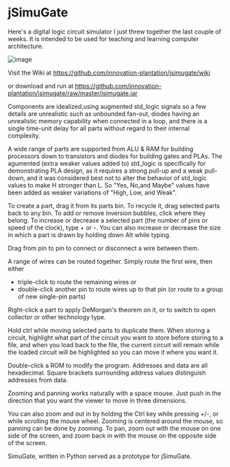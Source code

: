 # jSimuGate

Here's a digital logic circuit simulator I just threw together the last couple of weeks. 
It is intended to be used for teaching and learning computer architecture.

![image](https://user-images.githubusercontent.com/26174810/51083679-11d2b980-16c2-11e9-988f-6ef0710f2336.png)

Visit the Wiki at https://github.com/innovation-plantation/jsimugate/wiki

or download and run at https://github.com/innovation-plantation/jsimugate/raw/master/jsimugate.jar

Components are idealized,using augmented std_logic signals so a few details are unrealistic
such as unbounded fan-out, diodes having an unrealistic memory capability when connected in a loop, and there is
a single time-unit delay for all parts without regard to their internal complexity. 

A wide range of parts are supported from ALU & RAM for building processors down to transistors and diodes for building gates and PLAs.
The agumented (extra weaker values added to) std_logic is specifically for demonstrating PLA design, as it requires a strong pull-up
and a weak pull-down, and it was considered best not to alter the behavior of std_logic values to make H stronger than L.
So "Yes, No,and Maybe" values have been added as weaker variations of  "High, Low, and Weak".

To create a part, drag it from its parts bin. To recycle it, drag selected parts back to any bin. To add or remove inversion bubbles,
click where they belong. To increase or decrease a selected part (the number of pins or speed of the clock), type + or -. 
You can also increase or decrease the size in which a part is drawn by holding down Alt while typing.

Drag from pin to pin to connect or disconnect a wire between them.

A range of wires can be routed together. Simply route the first wire, then either
* triple-click to route the remaining wires or
* double-click another pin to route wires up to that pin (or route to a group of new single-pin parts)

Right-click a part to apply DeMorgan's theorem on it, or to switch to open collector or other technology type.

Hold ctrl while moving selected parts to duplicate them. When storing a circuit, highlight what part of the circuit you want to store
before storing to a file, and when you load back to the file, the current circuit will remain
while the loaded circuit will be highlighted so you can move it where you want it. 

Double-click a ROM to modify the program. Addresses and data are all hexadecimal.
Square brackets surrounding address values distinguish addresses from data.

Zooming and panning works naturally with a space mouse. 
Just push in the direction that you want the viewer to move in three dimensions. 

You can also zoom and out in by holding the Ctrl key while pressing +/-, or while scrolling the mouse wheel.
Zooming is centered around the mouse, so panning can be done by zooming.
To pan, zoom out with the mouse on one side of the screen, and zoom back in with the mouse on the opposite side of the screen.

SimuGate, written in Python served as a prototype for jSimuGate.


